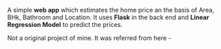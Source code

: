 A simple **web app** which estimates the home price an the basis of Area, BHk, Bathroom and Location. It uses **Flask** in the back end and **Linear Regression Model** to predict the prices.

Not a original project of mine. It was referred from here -
